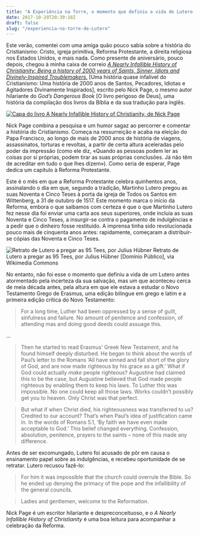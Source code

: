 ```yaml
---
title: "A Experiência na Torre, o momento que definiu a vida de Lutero, pela mão de Nick Page"
date: 2017-10-29T20:39:18Z
draft: false
slug: "/experiencia-na-torre-de-Lutero"
---
```


Este verão, comentei com uma amiga quão pouco sabia sobre a história do Cristianismo: Cristo, igreja primitiva, Reforma Protestante, a direita religiosa nos Estados Unidos, e mais nada. Como presente de aniversário, pouco depois, chegou à minha caixa de correio [_A Nearly Infallible History of Christianity: Being a history of 2000 years of Saints, Sinner, Idiots and Divinely-Inspired Troublemakers._](https://www.amazon.co.uk/Nearly-Infallible-History-Christianity/dp/1444750127/ "Title") [Uma história quase infalível do Cristianismo: Uma história de 2000 anos de Santos, Pecadores, Idiotas e Agitadores Divinamente Inspirados], escrito pelo Nick Page, o mesmo autor hilariante do _God’s Dangerous Book_ [O livro perigoso de Deus], uma história da compilação dos livros da Bíblia e da sua tradução para inglês.

[![Capa do livro A Nearly Infallible History of Christianity, de Nick Page](https://images-na.ssl-images-amazon.com/images/I/61c%2BUr3K87L.jpg "tooltip")](https://www.amazon.co.uk/Nearly-Infallible-History-Christianity/dp/1444750127)

Nick Page combina a pesquisa e um humor sagaz ao percorrer e comentar a história do Cristianismo. Começa na ressurreição e acaba na eleição do Papa Francisco, ao longo de mais de 2000 anos de história de viagens, assassinatos, torturas e revoltas, a partir de certa altura aceleradas pelo poder da impressão (como ele diz, «Quando as pessoas podem ler as coisas por si próprias, podem tirar as suas próprias conclusões. Já não têm de acreditar em tudo o que lhes dizem»). Como seria de esperar, Page dedica um capítulo à Reforma Protestante.

Este é o mês em que a Reforma Protestante celebra quinhentos anos, assinalando o dia em que, segundo a tradição, Martinho Lutero pregou as suas Noventa e Cinco Teses à porta da igreja de Todos os Santos em Wittenberg, a 31 de outubro de 1517. Este momento marca o início da Reforma, embora o que saibamos com certeza é que o que Martinho Lutero fez nesse dia foi enviar uma carta aos seus superiores, onde incluía as suas Noventa e Cinco Teses, a insurgir-se contra o pagamento de indulgências e a pedir que o dinheiro fosse restituído. A imprensa tinha sido revolucionada pouco mais de cinquenta anos antes: rapidamente, começaram a distribuir-se cópias das Noventa e Cinco Teses.

![Retrato de Lutero a pregar as 95 Tees, por Julius Hübner](https://upload.wikimedia.org/wikipedia/commons/3/32/Der_Anschlag_von_Luthers_95_Thesen.jpg)
Retrato de Lutero a pregar as 95 Tees, por Julius Hübner [Domínio Público], via Wikimedia Commons

No entanto, não foi esse o momento que definiu a vida de um Lutero antes atormentado pela incerteza da sua salvação, mas um que aconteceu cerca de meia década antes, pela altura em que ele estava a estudar o Novo Testamento Grego de Erasmus, uma edição bilingue em grego e latim e a primeira edição crítica do Novo Testamento:

> For a long time, Luther had been oppressed by a sense of guilt, sinfulness and failure. No amount of penitence and confession, of attending mas and doing good deeds could assuage this.

…

> Then he started to read Erasmus’ Greek New Testament, and he found himself deeply disturbed. He began to think about the words of Paul’s letter to the Romans ‘All have sinned and fall short of the glory of God, and are now made righteous by his grace as a gift.’ What if God could actually _make_ people righteous? Augustine had claimed this to be the case, but Augustine believed that God made people righteous by enabling them to keep his laws. To Luther this was impossible. No one could keep all those laws. Works couldn’t possibly get you to heaven. Only Christ was that perfect.

> But what if when Christ died, his righteousness was transferred to us? Credited to our account? That’s when Paul’s idea of justification came in. In the words of Romans 5.1, ‘By faith we have even made acceptable to God.’ This belief changed everything. Confession, absolution, penitence, prayers to the saints – none of this made any difference.

Antes de ser excomungado, Lutero foi acusado de pôr em causa o ensinamento papel sobre as indulgências, e recebeu oportunidade de se retratar. Lutero recusou fazê-lo:

> For him it was impossible that the church could overrule the Bible. So he ended up denying the primacy of the pope and the infallibility of the general councils.

> Ladies and gentlemen, welcome to the Reformation.

Nick Page é um escritor hilariante e despreconceituoso, e o _A Nearly Infallible History of Christianity_ é uma boa leitura para acompanhar a celebração da Reforma.